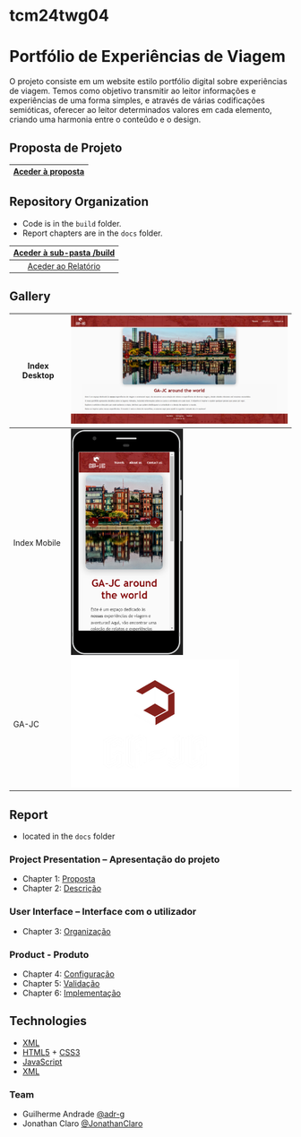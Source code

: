 # tcm24twg04
# Portfólio de Experiências de Viagem

O projeto consiste em um website estilo portfólio digital sobre experiências de viagem. Temos como objetivo transmitir ao leitor informações e experiências de uma forma simples, e através de várias codificações semióticas, oferecer ao leitor determinados valores em cada elemento, criando uma harmonia entre o conteûdo e o design.

## Proposta de Projeto

| [Aceder à proposta](docs/Proposta.md) |
|:----------------------------------:|

## Repository Organization

- Code is in the `build` folder.
- Report chapters are in the `docs` folder.

| [Aceder à sub-pasta /build](build/) |
|:----------------------------------:|
| [Aceder ao Relatório](docs/Relatório.md) |

## Gallery

| Index Desktop | <img src="docs/docs-img/index.png" alt="Index" width="500" /> |
|-------|-------|
| Index Mobile | <img src="docs/docs-img/mobile-index.png" alt="M Index" width="200" /> |
| GA-JC | <img src="build/images/GA-JC.png" alt="GA-JC" width="300" /> |

## Report
- located in the `docs` folder

### Project Presentation – Apresentação do projeto
- Chapter 1: [Proposta](docs/C1.md)
- Chapter 2: [Descrição](docs/C2.md)

### User Interface – Interface com o utilizador

- Chapter 3: [Organização](docs/C3.md)

### Product - Produto

- Chapter 4: [Configuração](docs/C4.md)
- Chapter 5: [Validação](docs/C5.md)
- Chapter 6: [Implementação](docs/C6.md)

## Technologies

- [XML](https://www.w3schools.com/xml/)
- [HTML5](https://www.w3schools.com/html/html5_intro.asp) + [CSS3](https://www.w3schools.com/css/css_intro.asp)
- [JavaScript](https://www.w3schools.com/js/)
- [XML](https://www.w3schools.com/xml/)



### Team
- Guilherme Andrade [@adr-g](https://github.com/adr-g)
- Jonathan Claro [@JonathanClaro](https://github.com/JonathanClaro)
